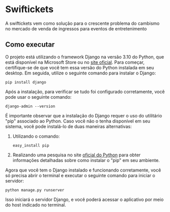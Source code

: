 

# Swiftickets

A swiftickets vem como solução para o crescente problema do cambismo no mercado de venda de ingressos para eventos de entretenimento

## Como executar
O projeto está utilizando o framework Django na versão 3.10 do Python, que está disponível na Microsoft Store ou no [site oficial](https://www.python.org/). Para começar, certifique-se de que você tem essa versão do Python instalada em seu desktop. Em seguida, utilize o seguinte comando para instalar o Django:

```pip install django```

Após a instalação, para verificar se tudo foi configurado corretamente, você pode usar o seguinte comando:

```django-admin --version```

É importante observar que a instalação do Django requer o uso do utilitário "pip" associado ao Python. Caso você não o tenha disponível em seu sistema, você pode instalá-lo de duas maneiras alternativas:
  1. Utilizando o comando:

     ```easy_install pip```

  2. Realizando uma pesquisa no site [oficial do Python](https://www.python.org/) para obter informações detalhadas sobre como instalar o "pip" em seu ambiente.

Agora que você tem o Django instalado e funcionando corretamente, você só precisa abrir o terminal e executar o seguinte comando para iniciar o servidor:

```python manage.py runserver```

Isso iniciará o servidor Django, e você poderá acessar o aplicativo por meio do host indicado no terminal.
